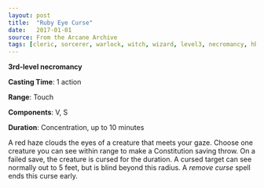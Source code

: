 ```yaml
---
layout: post
title:  "Ruby Eye Curse"
date:   2017-01-01
source: From the Arcane Archive
tags: [cleric, sorcerer, warlock, witch, wizard, level3, necromancy, hb, fan]
---
```


**3rd-level necromancy**

**Casting Time**: 1 action

**Range**: Touch

**Components**: V, S

**Duration**: Concentration, up to 10 minutes

A red haze clouds the eyes of a creature that meets your gaze. Choose one creature you can see within range to make a Constitution saving throw. On a failed save, the creature is cursed for the duration. A cursed target can see normally out to 5 feet, but is blind beyond this radius. A *remove curse* spell ends this curse early.
